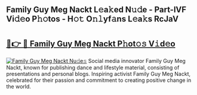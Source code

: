 ## Family Guy Meg Nackt L𝚎a𝚔ed N𝚞𝚍e - Part-lVF Vi𝚍𝚎o P𝚑𝚘tos - H𝚘𝚝 O𝚗𝚕yf𝚊ns L𝚎a𝚔s RcJaV

# <h2><a href="http://kfbri2.oniu.top/?m=Family+Guy+Meg+Nackt">🔗👉 🔴 Family Guy Meg Nackt P𝚑ot𝚘𝚜 V𝚒d𝚎o</a></h2>

[![Family Guy Meg Nackt Nu𝚍e𝚜](https://i.imgur.com/0qMVB7G.gif)](http://kfbri2.oniu.top/?m=Family+Guy+Meg+Nackt)
Social media innovator Family Guy Meg Nackt, known for publishing dance and lifestyle material, consisting of presentations and personal blogs. Inspiring activist Family Guy Meg Nackt, celebrated for their passion and commitment to creating positive change in the world.  
